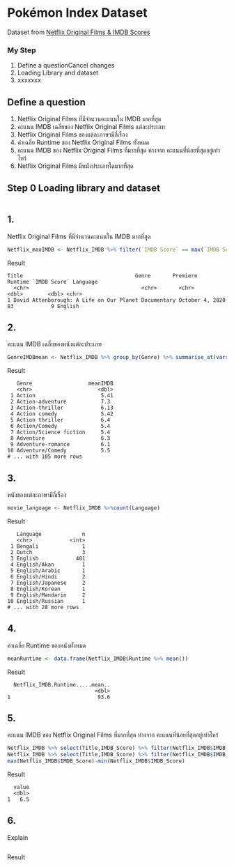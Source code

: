 # Pokémon Index Dataset

Dataset from [Netflix Original Films & IMDB Scores](./NetflixOriginals.csv)


### My Step
1. Define a questionCancel changes
2. Loading Library and dataset
3. xxxxxxx

## Define a question

1. Netflix Original Films ที่มีจำนวนคะแนนใน IMDB มากที่สุุด
2. คะแนน IMDB เฉลี่ยของ Netflix Original Films แต่ละประเภท
3. Netflix Original Films ของแต่ละภาษามีกี่เรื่อง
4. ค่าเฉลี่ย Runtime ของ Netflix Original Films ทั้งหมด
5. คะแนน IMDB ของ Netflix Original Films ที่มากที่สุด ห่างจาก คะแนนที่น้อยที่สุดอยู่เท่าไหร่
6. Netflix Original Films มีหนังประเภทใดมากที่สุด

## Step 0 Loading library and dataset

```R

```

## 1.

Netflix Original Films ที่มีจำนวนคะแนนใน IMDB มากที่สุุด

```R
Netflix_maxIMDB <- Netflix_IMDB %>% filter(`IMDB Score` == max(`IMDB Score`));
```

Result

```
Title                                    Genre       Premiere        Runtime `IMDB Score` Language
  <chr>                                    <chr>       <chr>             <dbl>        <dbl> <chr>   
1 David Attenborough: A Life on Our Planet Documentary October 4, 2020      83            9 English 
```


## 2.

คะแนน IMDB เฉลี่ยของหนังแต่ละประเภท

```R
GenreIMDBmean <- Netflix_IMDB %>% group_by(Genre) %>% summarise_at(vars(`IMDB Score`), list(meanIMDB = mean))
```
Result
```
   Genre                  meanIMDB
   <chr>                     <dbl>
 1 Action                     5.41
 2 Action-adventure           7.3 
 3 Action-thriller            6.13
 4 Action comedy              5.42
 5 Action thriller            6.4 
 6 Action/Comedy              5.4 
 7 Action/Science fiction     5.4 
 8 Adventure                  6.3 
 9 Adventure-romance          6.1 
10 Adventure/Comedy           5.5 
# ... with 105 more rows
```


## 3. 

หนังของแต่ละภาษามีกี่เรื่อง

```R
movie_language <- Netflix_IMDB %>%count(Language) 
```
Result
```
   Language             n
   <chr>            <int>
 1 Bengali              1
 2 Dutch                3
 3 English            401
 4 English/Akan         1
 5 English/Arabic       1
 6 English/Hindi        2
 7 English/Japanese     2
 8 English/Korean       1
 9 English/Mandarin     2
10 English/Russian      1
# ... with 28 more rows
```

## 4.
ค่าเฉลี่ย Runtime ของหนังทั้งหมด
```R
meanRuntime <- data.frame(Netflix_IMDB$Runtime %>% mean())
```
Result
```
  Netflix_IMDB.Runtime.....mean..
                            <dbl>
1                            93.6
```

## 5. 
คะแนน IMDB ของ Netflix Original Films ที่มากที่สุด ห่างจาก คะแนนที่น้อยที่สุดอยู่เท่าไหร่

```R
Netflix_IMDB %>% select(Title,IMDB_Score) %>% filter(Netflix_IMDB$IMDB_Score == min(Netflix_IMDB$IMDB_Score)) 
Netflix_IMDB %>% select(Title,IMDB_Score) %>% filter(Netflix_IMDB$IMDB_Score == max(Netflix_IMDB$IMDB_Score))
max(Netflix_IMDB$IMDB_Score)-min(Netflix_IMDB$IMDB_Score)
```
Result
```
  value
  <dbl>
1   6.5
```

## 6.
Explain
```R
```
Result
```
```
